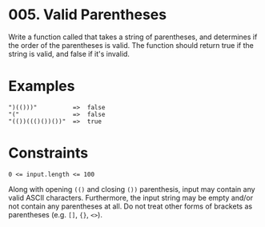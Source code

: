 # 005. Valid Parentheses
Write a function called that takes a string of parentheses, and determines if the order of the parentheses is valid. The function should return true if the string is valid, and false if it's invalid.
# Examples

```"()"              =>  true
")(()))"          =>  false
"("               =>  false
"(())((()())())"  =>  true
```

# Constraints

```0 <= input.length <= 100```

Along with opening `(()` and closing `())` parenthesis, input may contain any valid ASCII characters. Furthermore, the input string may be empty and/or not contain any parentheses at all. Do not treat other forms of brackets as parentheses (e.g. `[]`, `{}`, `<>`).
